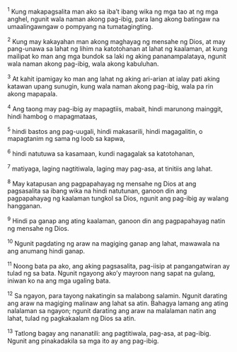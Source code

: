 <sup>1</sup>
Kung makapagsalita man ako sa ibaʼt ibang wika ng mga tao at ng mga anghel, ngunit wala naman akong pag-ibig, para lang akong batingaw na umaalingawngaw o pompyang na tumatagingting. 

<sup>2</sup>
Kung may kakayahan man akong maghayag ng mensahe ng Dios, at may pang-unawa sa lahat ng lihim na katotohanan at lahat ng kaalaman, at kung mailipat ko man ang mga bundok sa laki ng aking pananampalataya, ngunit wala naman akong pag-ibig, wala akong kabuluhan. 

<sup>3</sup>
At kahit ipamigay ko man ang lahat ng aking ari-arian at ialay pati aking katawan upang sunugin, kung wala naman akong pag-ibig, wala pa rin akong mapapala. 

<sup>4</sup>
Ang taong may pag-ibig ay mapagtiis, mabait, hindi marunong mainggit, hindi hambog o mapagmataas, 

<sup>5</sup>
hindi bastos ang pag-uugali, hindi makasarili, hindi magagalitin, o mapagtanim ng sama ng loob sa kapwa, 

<sup>6</sup>
hindi natutuwa sa kasamaan, kundi nagagalak sa katotohanan, 

<sup>7</sup>
matiyaga, laging nagtitiwala, laging may pag-asa, at tinitiis ang lahat. 

<sup>8</sup>
May katapusan ang pagpapahayag ng mensahe ng Dios at ang pagsasalita sa ibang wika na hindi natutunan, ganoon din ang pagpapahayag ng kaalaman tungkol sa Dios, ngunit ang pag-ibig ay walang hangganan. 

<sup>9</sup>
Hindi pa ganap ang ating kaalaman, ganoon din ang pagpapahayag natin ng mensahe ng Dios. 

<sup>10</sup>
Ngunit pagdating ng araw na magiging ganap ang lahat, mawawala na ang anumang hindi ganap. 

<sup>11</sup>
Noong bata pa ako, ang aking pagsasalita, pag-iisip at pangangatwiran ay tulad ng sa bata. Ngunit ngayong akoʼy mayroon nang sapat na gulang, iniwan ko na ang mga ugaling bata. 

<sup>12</sup>
Sa ngayon, para tayong nakatingin sa malabong salamin. Ngunit darating ang araw na magiging malinaw ang lahat sa atin. Bahagya lamang ang ating nalalaman sa ngayon; ngunit darating ang araw na malalaman natin ang lahat, tulad ng pagkakaalam ng Dios sa atin. 

<sup>13</sup>
Tatlong bagay ang nananatili: ang pagtitiwala, pag-asa, at pag-ibig. Ngunit ang pinakadakila sa mga ito ay ang pag-ibig.